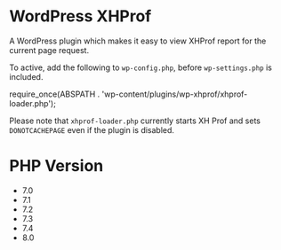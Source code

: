 WordPress XHProf
=========


A WordPress plugin which makes it easy to view XHProf report for the current page request.

To active, add the following to `wp-config.php`, before `wp-settings.php` is included.

  require_once(ABSPATH . 'wp-content/plugins/wp-xhprof/xhprof-loader.php');
  
Please note that `xhprof-loader.php` currently starts XH Prof and sets `DONOTCACHEPAGE` even if the plugin is disabled.

# PHP Version
- 7.0
- 7.1
- 7.2
- 7.3
- 7.4
- 8.0
